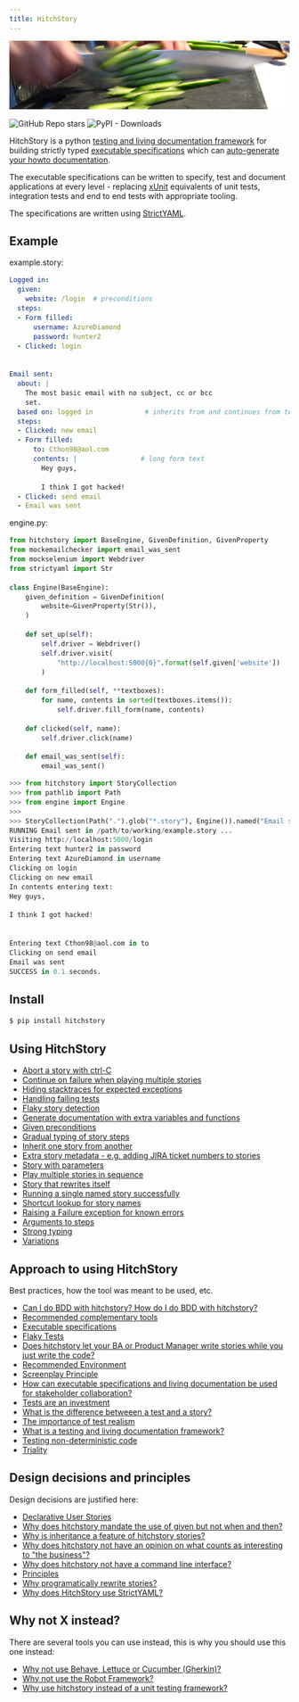 ```yaml
---
title: HitchStory
---
```


![](sliced-cucumber.jpg)

<img alt="GitHub Repo stars" src="https://img.shields.io/github/stars/hitchdev/hitchstory?style=social"> 
<img alt="PyPI - Downloads" src="https://img.shields.io/pypi/dm/hitchstory">


HitchStory is a python 
[testing and living documentation framework](approach/testing-and-living-documentation) for building strictly typed [executable specifications](approach/executable-specifications) which can [auto-generate your howto documentation](approach/triality).

The executable specifications can be written to specify, test and document applications at every level - replacing [xUnit](https://en.wikipedia.org/wiki/XUnit) equivalents of unit tests, integration tests and end to end tests with appropriate tooling.

The specifications are written using [StrictYAML](why/strictyaml).



## Example







example.story:

```yaml
Logged in:
  given:
    website: /login  # preconditions
  steps:
  - Form filled:
      username: AzureDiamond
      password: hunter2
  - Clicked: login


Email sent:
  about: |
    The most basic email with no subject, cc or bcc
    set.
  based on: logged in             # inherits from and continues from test above
  steps:
  - Clicked: new email
  - Form filled:
      to: Cthon98@aol.com
      contents: |                # long form text
        Hey guys,

        I think I got hacked!
  - Clicked: send email
  - Email was sent
```
engine.py:

```python
from hitchstory import BaseEngine, GivenDefinition, GivenProperty
from mockemailchecker import email_was_sent
from mockselenium import Webdriver
from strictyaml import Str

class Engine(BaseEngine):
    given_definition = GivenDefinition(
        website=GivenProperty(Str()),
    )

    def set_up(self):
        self.driver = Webdriver()
        self.driver.visit(
            "http://localhost:5000{0}".format(self.given['website'])
        )

    def form_filled(self, **textboxes):
        for name, contents in sorted(textboxes.items()):
            self.driver.fill_form(name, contents)

    def clicked(self, name):
        self.driver.click(name)

    def email_was_sent(self):
        email_was_sent()
```






```python
>>> from hitchstory import StoryCollection
>>> from pathlib import Path
>>> from engine import Engine
>>> 
>>> StoryCollection(Path(".").glob("*.story"), Engine()).named("Email sent").play()
RUNNING Email sent in /path/to/working/example.story ...
Visiting http://localhost:5000/login
Entering text hunter2 in password
Entering text AzureDiamond in username
Clicking on login
Clicking on new email
In contents entering text:
Hey guys,

I think I got hacked!


Entering text Cthon98@aol.com in to
Clicking on send email
Email was sent
SUCCESS in 0.1 seconds.
```








## Install

```bash
$ pip install hitchstory
```

## Using HitchStory

- [Abort a story with ctrl-C](using/aborting)
- [Continue on failure when playing multiple stories](using/continue-on-failure)
- [Hiding stacktraces for expected exceptions](using/expected-exceptions)
- [Handling failing tests](using/failing-tests)
- [Flaky story detection](using/flaky-story-detection)
- [Generate documentation with extra variables and functions](using/generate-documentation)
- [Given preconditions](using/given)
- [Gradual typing of story steps](using/gradual-typing)
- [Inherit one story from another](using/inheritance)
- [Extra story metadata - e.g. adding JIRA ticket numbers to stories](using/metadata)
- [Story with parameters](using/parameterized-stories)
- [Play multiple stories in sequence](using/play-multiple-stories)
- [Story that rewrites itself](using/rewrite-story)
- [Running a single named story successfully](using/run-single-named-story)
- [Shortcut lookup for story names](using/shortcut-lookup)
- [Raising a Failure exception for known errors](using/special-failure-exception)
- [Arguments to steps](using/steps-and-step-arguments)
- [Strong typing](using/strong-typing)
- [Variations](using/variations)


## Approach to using HitchStory

Best practices, how the tool was meant to be used, etc.

- [Can I do BDD with hitchstory? How do I do BDD with hitchstory?](approach/bdd)
- [Recommended complementary tools](approach/complementary-tools)
- [Executable specifications](approach/executable-specifications)
- [Flaky Tests](approach/flaky-tests)
- [Does hitchstory let your BA or Product Manager write stories while you just write the code?](approach/human-writable)
- [Recommended Environment](approach/recommended-environment)
- [Screenplay Principle](approach/screenplay-principle)
- [How can executable specifications and living documentation be used for stakeholder collaboration?](approach/stakeholder-collaboration)
- [Tests are an investment](approach/test-investment)
- [What is the difference betweeen a test and a story?](approach/test-or-story)
- [The importance of test realism](approach/test-realism)
- [What is a testing and living documentation framework?](approach/testing-and-living-documentation)
- [Testing non-deterministic code](approach/testing-nondeterministic-code)
- [Triality](approach/triality)


## Design decisions and principles

Design decisions are justified here:

- [Declarative User Stories](why/declarative)
- [Why does hitchstory mandate the use of given but not when and then?](why/given-when-then)
- [Why is inheritance a feature of hitchstory stories?](why/inheritance)
- [Why does hitchstory not have an opinion on what counts as interesting to "the business"?](why/interesting-to-the-business)
- [Why does hitchstory not have a command line interface?](why/no-cli)
- [Principles](why/principles)
- [Why programatically rewrite stories?](why/rewrite)
- [Why does HitchStory use StrictYAML?](why/strictyaml)


## Why not X instead?

There are several tools you can use instead, this is why you should use this one instead:

- [Why not use Behave, Lettuce or Cucumber (Gherkin)?](why-not/gherkin)
- [Why not use the Robot Framework?](why-not/robot)
- [Why use hitchstory instead of a unit testing framework?](why-not/unit-test)

